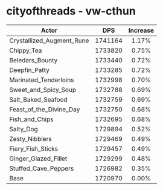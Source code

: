 # cityofthreads - vw-cthun
| Actor | DPS | Increase |
|---|:---:|:---:|
|Crystallized_Augment_Rune|1741164|1.17%|
|Chippy_Tea|1733820|0.75%|
|Beledars_Bounty|1733440|0.72%|
|Deepfin_Patty|1733285|0.72%|
|Marinated_Tenderloins|1732998|0.70%|
|Sweet_and_Spicy_Soup|1732788|0.69%|
|Salt_Baked_Seafood|1732759|0.69%|
|Feast_of_the_Divine_Day|1732750|0.68%|
|Fish_and_Chips|1732695|0.68%|
|Salty_Dog|1729894|0.52%|
|Zesty_Nibblers|1729469|0.49%|
|Fiery_Fish_Sticks|1729457|0.49%|
|Ginger_Glazed_Fillet|1729299|0.48%|
|Stuffed_Cave_Peppers|1726982|0.35%|
|Base|1720970|0.00%|
